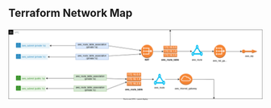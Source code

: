 ## Terraform Network Map
<img src="https://github.com/fernandofmendes/eks/blob/main/terraform/Network_Map.svg" widht=600 weight=350>
